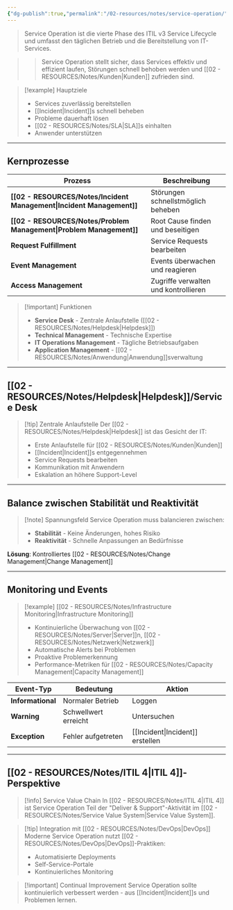 ```yaml
---
{"dg-publish":true,"permalink":"/02-resources/notes/service-operation/","tags":["informatik/management","GFN/LF06"],"noteIcon":"","updated":"2025-10-24T13:24:24.000+02:00"}
---
```



>Service Operation ist die vierte Phase des ITIL v3 Service Lifecycle und umfasst den täglichen Betrieb und die Bereitstellung von IT-Services.

>>Service Operation stellt sicher, dass Services effektiv und effizient laufen, Störungen schnell behoben werden und [[02 - RESOURCES/Notes/Kunden\|Kunden]] zufrieden sind.

>[!example] Hauptziele
>- Services zuverlässig bereitstellen
>- [[Incident\|Incident]]s schnell beheben
>- Probleme dauerhaft lösen
>- [[02 - RESOURCES/Notes/SLA\|SLA]]s einhalten
>- Anwender unterstützen

---

## Kernprozesse

|Prozess|Beschreibung|
|---|---|
|**[[02 - RESOURCES/Notes/Incident Management\|Incident Management]]**|Störungen schnellstmöglich beheben|
|**[[02 - RESOURCES/Notes/Problem Management\|Problem Management]]**|Root Cause finden und beseitigen|
|**Request Fulfillment**|Service Requests bearbeiten|
|**Event Management**|Events überwachen und reagieren|
|**Access Management**|Zugriffe verwalten und kontrollieren|

>[!important] Funktionen
>- **Service Desk** - Zentrale Anlaufstelle ([[02 - RESOURCES/Notes/Helpdesk\|Helpdesk]])
>- **Technical Management** - Technische Expertise
>- **IT Operations Management** - Tägliche Betriebsaufgaben
>- **Application Management** - [[02 - RESOURCES/Notes/Anwendung\|Anwendung]]sverwaltung

---

## [[02 - RESOURCES/Notes/Helpdesk\|Helpdesk]]/Service Desk

>[!tip] Zentrale Anlaufstelle
>Der [[02 - RESOURCES/Notes/Helpdesk\|Helpdesk]] ist das Gesicht der IT:
>- Erste Anlaufstelle für [[02 - RESOURCES/Notes/Kunden\|Kunden]]
>- [[Incident\|Incident]]s entgegennehmen
>- Service Requests bearbeiten
>- Kommunikation mit Anwendern
>- Eskalation an höhere Support-Level

---

## Balance zwischen Stabilität und Reaktivität

>[!note] Spannungsfeld
>Service Operation muss balancieren zwischen:
>- **Stabilität** - Keine Änderungen, hohes Risiko
>- **Reaktivität** - Schnelle Anpassungen an Bedürfnisse

**Lösung**: Kontrolliertes [[02 - RESOURCES/Notes/Change Management\|Change Management]]

---

## Monitoring und Events

>[!example] [[02 - RESOURCES/Notes/Infrastructure Monitoring\|Infrastructure Monitoring]]
>- Kontinuierliche Überwachung von [[02 - RESOURCES/Notes/Server\|Server]]n, [[02 - RESOURCES/Notes/Netzwerk\|Netzwerk]]
>- Automatische Alerts bei Problemen
>- Proaktive Problemerkennung
>- Performance-Metriken für [[02 - RESOURCES/Notes/Capacity Management\|Capacity Management]]

|Event-Typ|Bedeutung|Aktion|
|---|---|---|
|**Informational**|Normaler Betrieb|Loggen|
|**Warning**|Schwellwert erreicht|Untersuchen|
|**Exception**|Fehler aufgetreten|[[Incident\|Incident]] erstellen|

---

## [[02 - RESOURCES/Notes/ITIL 4\|ITIL 4]]-Perspektive

>[!info] Service Value Chain
>In [[02 - RESOURCES/Notes/ITIL 4\|ITIL 4]] ist Service Operation Teil der "Deliver & Support"-Aktivität im [[02 - RESOURCES/Notes/Service Value System\|Service Value System]].

>[!tip] Integration mit [[02 - RESOURCES/Notes/DevOps\|DevOps]]
>Moderne Service Operation nutzt [[02 - RESOURCES/Notes/DevOps\|DevOps]]-Praktiken:
>- Automatisierte Deployments
>- Self-Service-Portale
>- Kontinuierliches Monitoring

>[!important] Continual Improvement
>Service Operation sollte kontinuierlich verbessert werden - aus [[Incident\|Incident]]s und Problemen lernen.

